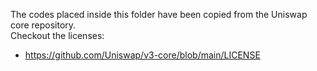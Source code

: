 The codes placed inside this folder have been copied from the Uniswap core repository.\
Checkout the licenses:

- https://github.com/Uniswap/v3-core/blob/main/LICENSE
